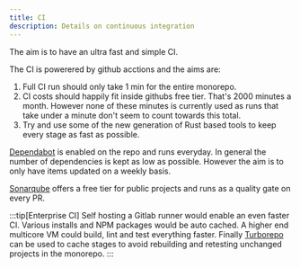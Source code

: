 ```yaml
---
title: CI
description: Details on continuous integration
---
```


The aim is to have an ultra fast and simple CI.

The CI is powerered by github acctions and the aims are:
1. Full CI run should only take 1 min for the entire monorepo.
2. CI costs should happily fit inside githubs free tier. That's 2000 minutes a month. However none of these minutes is currently used as runs that take under a minute don't seem to count towards this total.
3. Try and use some of the new generation of Rust based tools to keep every stage as fast as possible.

[Dependabot](https://github.com/dependabot) is enabled on the repo and runs everyday. In general the number of dependencies is kept as low as possible. However the aim is to only have items updated on a weekly basis.

[Sonarqube](https://sonarcloud.io/organizations/nigelbreslaw/projects) offers a free tier for public projects and runs as a quality gate on every PR.

:::tip[Enterprise CI]
Self hosting a Gitlab runner would enable an even faster CI. Various installs and NPM packages would be auto cached. A higher end multicore VM could build, lint and test everything faster. Finally [Turborepo](https://turbo.build/) can be used to cache stages to avoid rebuilding and retesting unchanged projects in the monorepo.
:::
